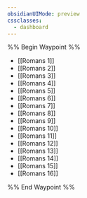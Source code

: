```yaml
---
obsidianUIMode: preview
cssclasses:
  - dashboard
---
```

%% Begin Waypoint %%
- [[Romans 1]]
- [[Romans 2]]
- [[Romans 3]]
- [[Romans 4]]
- [[Romans 5]]
- [[Romans 6]]
- [[Romans 7]]
- [[Romans 8]]
- [[Romans 9]]
- [[Romans 10]]
- [[Romans 11]]
- [[Romans 12]]
- [[Romans 13]]
- [[Romans 14]]
- [[Romans 15]]
- [[Romans 16]]

%% End Waypoint %%